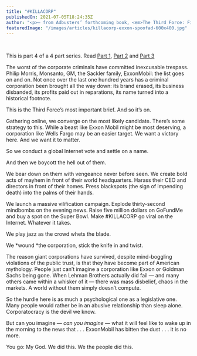 ```yaml
---
title: "#KILLACORP"
publishedOn: 2021-07-05T18:24:35Z
author: "<p>— from Adbusters’ forthcoming book, <em>The Third Force: Field Guide to a New World Order</em></p>"
featuredImage: "/images/articles/killacorp-exxon-spoofad-600x400.jpg"
---
```


‍

This is part 4 of a 4 part series. Read [Part 1](http://www.adbusters.org/full-articles/the-unofficial-history-of-america), [Part 2](http://www.adbusters.org/full-articles/four-metamemes-to-take-power-back-from-corporations) and [Part 3](http://www.adbusters.org/full-articles/rise-of-the-corporate-charter-revocation-movement)‍

The worst of the corporate criminals have committed inexcusable trespass. Philip Morris, Monsanto, GM, the Sackler family, ExxonMobil: the list goes on and on. Not once over the last one hundred years has a criminal corporation been brought all the way down: its brand erased, its business disbanded, its profits paid out in reparations, its name turned into a historical footnote.

This is the Third Force’s most important brief. And so it’s on.

Gathering online, we converge on the most likely candidate. There’s some strategy to this. While a beast like Exxon Mobil might be most deserving, a corporation like Wells Fargo may be an easier target. We want a victory here. And we want it to matter.

So we conduct a global Internet vote and settle on a name.

And then we boycott the hell out of them.

We bear down on them with vengeance never before seen. We create bold acts of mayhem in front of their world headquarters. Harass their CEO and directors in front of their homes. Press blackspots (the sign of impending death) into the palms of their hands.

We launch a massive vilification campaign. Explode thirty-second mindbombs on the evening news. Raise five million dollars on GoFundMe and buy a spot on the Super Bowl. Make #KILLACORP go viral on the Internet. Whatever it takes.

We play jazz as the crowd whets the blade.

We *wound *the corporation, stick the knife in and twist.

The reason giant corporations have survived, despite mind-boggling violations of the public trust, is that they have become part of American mythology. People just can’t imagine a corporation like Exxon or Goldman Sachs being gone. When Lehman Brothers actually did fail — and many others came within a whisker of it — there was mass disbelief, chaos in the markets. A world without them simply doesn’t compute.

So the hurdle here is as much a psychological one as a legislative one. Many people would rather be in an abusive relationship than sleep alone. Corporatocracy is the devil we know.

But can you imagine — *can you imagine* — what it will feel like to wake up in the morning to the news that . . . ExxonMobil has bitten the dust . . . it is no more.

You go: My God. We did this. We the people did this.
